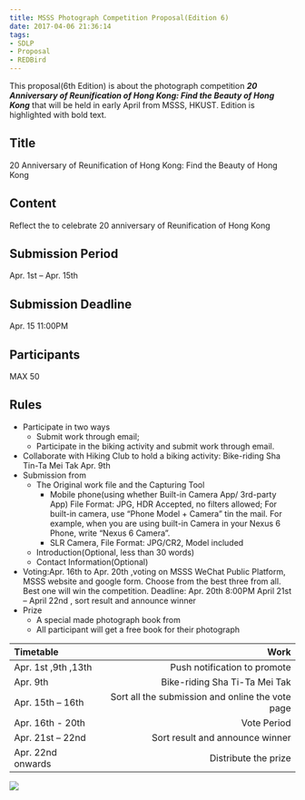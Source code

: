 ```yaml
---
title: MSSS Photograph Competition Proposal(Edition 6)
date: 2017-04-06 21:36:14
tags:
- SDLP
- Proposal
- REDBird
---
```

This proposal(6th Edition) is about the photograph competition ***20 Anniversary of Reunification of Hong Kong: Find the Beauty of Hong Kong*** that will be held in early April from MSSS, HKUST. Edition is highlighted with bold text.
<!--more-->
## Title

20 Anniversary of Reunification of Hong Kong: Find the Beauty of Hong Kong

## Content

Reflect the to celebrate 20 anniversary of Reunification of Hong Kong

## Submission Period

Apr. 1st – Apr. 15th

## Submission Deadline
Apr. 15  11:00PM

## Participants

MAX 50

## Rules

*  Participate in two ways
   *  Submit work through email;
   *  Participate in the biking activity and submit work through email. 
*  Collaborate with Hiking Club to hold a biking activity: Bike-riding Sha Tin-Ta Mei Tak Apr. 9th
*  Submission from 
   *  The Original work file and the Capturing Tool
      *  Mobile phone(using whether Built-in Camera App/ 3rd-party App) File Format: JPG, HDR Accepted, no filters allowed; For built-in camera, use “Phone Model + Camera” tin the mail. For example, when you are using built-in Camera in your Nexus 6 Phone, write “Nexus 6 Camera”.
      *  SLR Camera, File Format: JPG/CR2, Model included
   *  Introduction(Optional, less than 30 words)
   *  Contact Information(Optional)
*  Voting:Apr. 16th to Apr. 20th ,voting on MSSS  WeChat Public Platform, MSSS website and google form. Choose from the best three from all. Best one will win the competition.
   Deadline: Apr. 20th 8:00PM
   April 21st – April 22nd , sort result and announce winner
*  Prize
   *  A special made photograph book from 
   *  All participant will get a free book for their photograph

|      Timetable      |                   Work                   |
| :------------------ | ---------------------------------------: |
| Apr. 1st ,9th ,13th |       Push notification to promote       |
|      Apr. 9th       |      Bike-riding Sha Ti-Ta Mei Tak       |
|  Apr. 15th – 16th   | Sort all the submission and online the vote page |
|  Apr. 16th - 20th   |               Vote Period                |
|  Apr. 21st – 22nd   |     Sort result and announce winner      |
|  Apr. 22nd onwards  |           Distribute the prize           |

![](https://cdn.patrickwu.space/posts/exp/proposal1.png)

